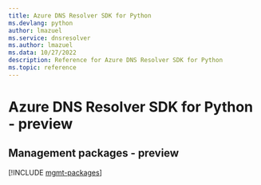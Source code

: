```yaml
---
title: Azure DNS Resolver SDK for Python
ms.devlang: python
author: lmazuel
ms.service: dnsresolver
ms.author: lmazuel
ms.data: 10/27/2022
description: Reference for Azure DNS Resolver SDK for Python
ms.topic: reference
---
```

# Azure DNS Resolver SDK for Python - preview

## Management packages - preview
[!INCLUDE [mgmt-packages](dns-resolver-mgmt-index.md)]